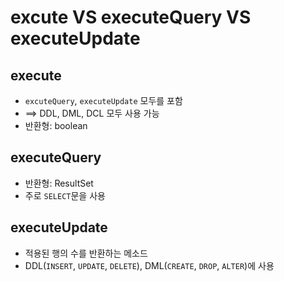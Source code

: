# excute VS executeQuery VS executeUpdate

## execute

* `excuteQuery`, `executeUpdate` 모두를 포함
* ==> DDL, DML, DCL 모두 사용 가능
* 반환형: boolean



## executeQuery

* 반환형: ResultSet
* 주로 `SELECT`문을 사용



## executeUpdate

* 적용된 행의 수를 반환하는 메소드
* DDL(`INSERT`, `UPDATE`, `DELETE`), DML(`CREATE`, `DROP`, `ALTER`)에 사용